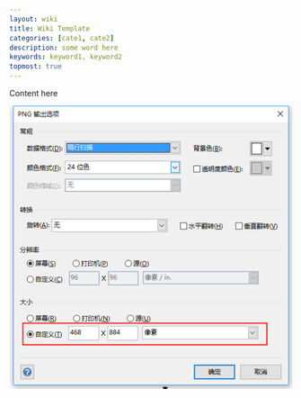 ```yaml
---
layout: wiki
title: Wiki Template
categories: [cate1, cate2]
description: some word here
keywords: keyword1, keyword2
topmost: true
---
```


Content here

![](/images/wiki/visio-png-size.png)